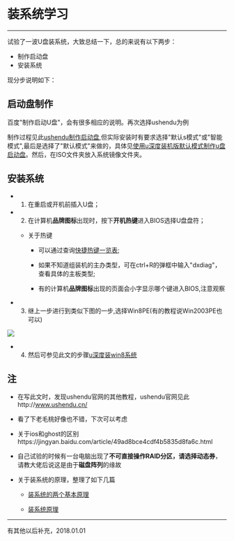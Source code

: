 # 装系统学习

------

试验了一波U盘装系统，大致总结一下，总的来说有以下两步：

* 制作启动盘
* 安装系统

现分步说明如下：

## 启动盘制作

百度"制作启动U盘"，会有很多相应的说明。再次选择ushendu为例

制作过程见此[ushendu制作启动盘](http://www.ushendu.com/usdsyjc/17.html),但实际安装时有要求选择"默认s模式"或"智能模式",最后是选择了"默认模式"来做的，具体见[使用u深度装机版默认模式制作u盘启动盘](https://jingyan.baidu.com/article/b7001fe18a20e30e7282dd0a.html)。然后，在ISO文件夹放入系统镜像文件夹。


## 安装系统

* 1. 在重启或开机前插入U盘；

* 2. 在计算机**品牌图标**出现时，按下**开机热键**进入BIOS选择U盘盘符；

    * 关于热键
    
        * 可以通过查询[快捷热键一览表](http://www.uqidong.com/help/836.html);
        * 如果不知道组装机的主办类型，可在ctrl+R的弹框中输入"dxdiag"，查看具体的主板类型;
        
        * 有的计算机**品牌图标**出现的页面会小字显示哪个键进入BIOS,注意观察

* 3. 继上一步进行到类似下图的一步,选择Win8PE(有的教程说Win2003PE也可以)

![](http://ouzh4pejg.bkt.clouddn.com/install_sys.png)

* 4. 然后可参见此文的步骤[u深度装win8系统](http://www.ushendu.cn/jiaocheng/upzwin8.html)

## 注

* 在写此文时，发现ushendu官网的其他教程，ushendu官网见此http://www.ushendu.cn/

* 看了下老毛桃好像也不错，下次可以考虑

* 关于ios和ghost的区别https://jingyan.baidu.com/article/49ad8bce4cdf4b5835d8fa6c.html

* 自己试验的时候有一台电脑出现了**不可直接操作RAID分区，请选择动态券**，请教大佬后说这是由于**磁盘阵列**的缘故

* 关于装系统的原理，整理了如下几篇
    
    * [装系统的两个基本原理](http://www.360doc.com/content/17/0406/01/32749026_643326818.shtml)
    
    * [装系统原理](http://blog.csdn.net/thisispan/article/details/21839663)
    
---

有其他以后补充，2018.01.01
